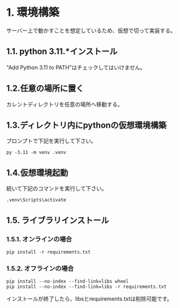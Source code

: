 # 1. 環境構築
サーバー上で動かすことを想定しているため、仮想で切って実装する。

## 1.1. python 3.11.*インストール

"Add Python 3.11 to PATH"はチェックしてはいけません。
　

## 1.2.任意の場所に置く

カレントディレクトリを任意の場所へ移動する。

## 1.3.ディレクトリ内にpythonの仮想環境構築
プロンプトで下記を実行して下さい。 

```　
py -3.11 -m venv .venv
```

## 1.4.仮想環境起動

続いて下記のコマンドを実行して下さい。
```
.venv\Scripts\activate
```

## 1.5. ライブラリインストール
### 1.5.1. オンラインの場合
```
pip install -r requirements.txt
```

### 1.5.2. オフラインの場合
```
pip install --no-index --find-link=libs wheel
pip install --no-index --find-link=libs -r requirements.txt
```
インストールが終了したら、libsとrequirements.txtは削除可能です。

